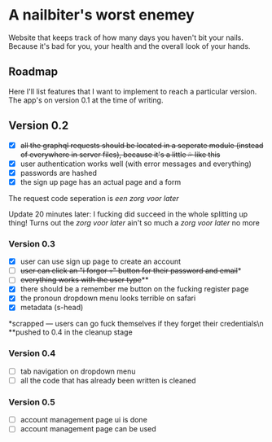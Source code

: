 # A nailbiter's worst enemey

Website that keeps track of how many days you haven't bit your nails. Because it's bad for you, your health and the overall look of your hands.

## Roadmap

Here I'll list features that I want to implement to reach a particular version. The app's on version 0.1 at the time of writing.

## Version 0.2

-   [x] ~~all the graphql requests should be located in a seperate module (instead of everywhere in server files), because it's a little 💦 like this~~
-   [x] user authentication works well (with error messages and everything)
-   [x] passwords are hashed
-   [x] the sign up page has an actual page and a form

The request code seperation is _een zorg voor later_

Update 20 minutes later: I fucking did succeed in the whole splitting up thing! Turns out the _zorg voor later_ ain't so much a _zorg voor later_ no more

### Version 0.3

-   [x] user can use sign up page to create an account
-   [ ] ~~user can click an "i forgor 💀" button for their password and email~~\*
-   [ ] ~~everything works with the user type~~\*\*
-   [x] there should be a remember me button on the fucking register page
-   [x] the pronoun dropdown menu looks terrible on safari
-   [x] metadata (s-head)

\*scrapped — users can go fuck themselves if they forget their credentials\n
\*\*pushed to 0.4 in the cleanup stage

### Version 0.4

-   [ ] tab navigation on dropdown menu
-   [ ] all the code that has already been written is cleaned

### Version 0.5

-   [ ] account management page ui is done
-   [ ] account management page can be used
